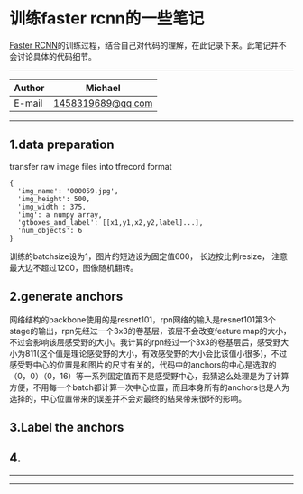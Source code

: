 # 训练faster rcnn的一些笔记
[Faster RCNN](https://github.com/DetectionTeamUCAS/Faster-RCNN_Tensorflow)的训练过程，结合自己对代码的理解，在此记录下来。此笔记并不会讨论具体的代码细节。 

****
|Author|Michael|
|---|---|
|E-mail|1458319689@qq.com|
****

## 1.data preparation
transfer raw image files into tfrecord format   
```
{
  'img_name': '000059.jpg',
  'img_height': 500,
  'img_width': 375,
  'img': a numpy array,
  'gtboxes_and_label': [[x1,y1,x2,y2,label]...],
  'num_objects': 6
}
```
训练的batchsize设为1，图片的短边设为固定值600， 长边按比例resize， 注意最大边不超过1200，图像随机翻转。  


## 2.generate anchors
网络结构的backbone使用的是resnet101，rpn网络的输入是resnet101第3个stage的输出，rpn先经过一个3x3的卷基层，该层不会改变feature map的大小，不过会影响该层感受野的大小。我计算的rpn经过一个3x3的卷基层后，感受野大小为811(这个值是理论感受野的大小，有效感受野的大小会比该值小很多)，不过感受野中心的位置是和图片的尺寸有关的，代码中的anchors的中心是选取的（0，0）（0，16）等一系列固定值而不是感受野中心，我猜这么处理是为了计算方便，不用每一个batch都计算一次中心位置，而且本身所有的anchors也是人为选择的，中心位置带来的误差并不会对最终的结果带来很坏的影响。

## 3.Label the anchors 
## 4.
****

****
 
